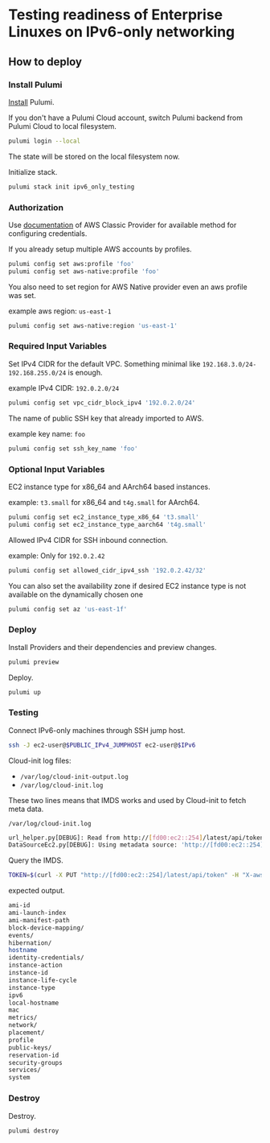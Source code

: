 # Testing readiness of Enterprise Linuxes on IPv6-only networking
## How to deploy
### Install Pulumi
[Install](https://www.pulumi.com/docs/clouds/aws/get-started/begin/#install-pulumi) Pulumi.

If you don't have a Pulumi Cloud account, switch Pulumi backend from Pulumi Cloud to local filesystem.

```sh
pulumi login --local
```

The state will be stored on the local filesystem now.

Initialize stack.

```sh
pulumi stack init ipv6_only_testing
```

### Authorization

Use [documentation](https://www.pulumi.com/registry/packages/aws/installation-configuration/#credentials) of AWS Classic Provider for available method for configuring credentials.

If you already setup multiple AWS accounts by profiles.

```sh
pulumi config set aws:profile 'foo'
pulumi config set aws-native:profile 'foo'
```

You also need to set region for AWS Native provider even an aws profile was set.

example aws region: `us-east-1`
```sh
pulumi config set aws-native:region 'us-east-1'
```

### Required Input Variables

Set IPv4 CIDR for the default VPC. Something minimal like `192.168.3.0/24-192.168.255.0/24` is enough.

example IPv4 CIDR: `192.0.2.0/24`
```sh
pulumi config set vpc_cidr_block_ipv4 '192.0.2.0/24'
```

The name of public SSH key that already imported to AWS.

example key name: `foo`
```sh
pulumi config set ssh_key_name 'foo'
```

### Optional Input Variables

EC2 instance type for x86_64 and AArch64 based instances.

example: `t3.small` for x86_64 and `t4g.small` for AArch64.
```sh
pulumi config set ec2_instance_type_x86_64 't3.small'
pulumi config set ec2_instance_type_aarch64 't4g.small'
```

Allowed IPv4 CIDR for SSH inbound connection.

example: Only for `192.0.2.42`
```sh
pulumi config set allowed_cidr_ipv4_ssh '192.0.2.42/32'
```

You can also set the availability zone if desired EC2 instance type is not available on the dynamically chosen one

```sh
pulumi config set az 'us-east-1f'
```

### Deploy

Install Providers and their dependencies and preview changes.

```sh
pulumi preview
```

Deploy.

```sh
pulumi up
```

### Testing

Connect IPv6-only machines through SSH jump host.

```sh
ssh -J ec2-user@$PUBLIC_IPv4_JUMPHOST ec2-user@$IPv6
```

Cloud-init log files:
- `/var/log/cloud-init-output.log`
- `/var/log/cloud-init.log`

These two lines means that IMDS works and used by Cloud-init to fetch meta data.

`/var/log/cloud-init.log`
```sh
url_helper.py[DEBUG]: Read from http://[fd00:ec2::254]/latest/api/token (200, 56b) after 1 attempts
DataSourceEc2.py[DEBUG]: Using metadata source: 'http://[fd00:ec2::254]'
```

Query the IMDS.

```sh
TOKEN=$(curl -X PUT "http://[fd00:ec2::254]/latest/api/token" -H "X-aws-ec2-metadata-token-ttl-seconds: 21600") && curl -H "X-aws-ec2-metadata-token: $TOKEN" http://[fd00:ec2::254]/latest/meta-data
```

expected output.

```sh
ami-id
ami-launch-index
ami-manifest-path
block-device-mapping/
events/
hibernation/
hostname
identity-credentials/
instance-action
instance-id
instance-life-cycle
instance-type
ipv6
local-hostname
mac
metrics/
network/
placement/
profile
public-keys/
reservation-id
security-groups
services/
system
```

### Destroy

Destroy.

```sh
pulumi destroy
```
